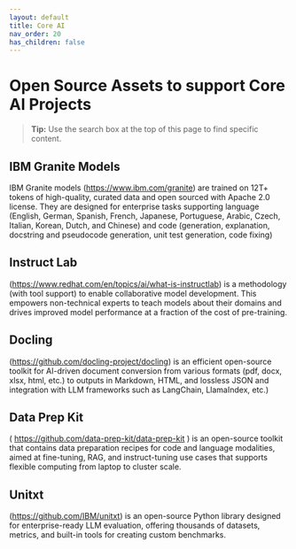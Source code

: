 ```yaml
---
layout: default
title: Core AI
nav_order: 20
has_children: false
---
```


# Open Source Assets to support Core  AI Projects 

> **Tip:** Use the search box at the top of this page to find specific content.


## IBM Granite Models  
IBM Granite models (https://www.ibm.com/granite) are trained on 12T+ tokens of high-quality, curated data and open sourced with Apache 2.0 license.   They are designed for enterprise tasks supporting language (English, German, Spanish, French, Japanese, Portuguese, Arabic, Czech, Italian, Korean, Dutch, and Chinese) and code (generation, explanation, docstring and pseudocode generation, unit test generation, code fixing)
## Instruct Lab
(https://www.redhat.com/en/topics/ai/what-is-instructlab) is a methodology (with tool support) to enable collaborative model development.  This empowers non-technical experts to teach models about their domains and drives improved model performance at a fraction of the cost of pre-training. 
## Docling 
(https://github.com/docling-project/docling) is an efficient open-source toolkit for AI-driven document conversion from various formats (pdf, docx, xlsx, html, etc.)  to outputs in Markdown, HTML, and lossless JSON and integration with LLM frameworks such as LangChain, LlamaIndex, etc.)
## Data Prep Kit 
( https://github.com/data-prep-kit/data-prep-kit ) is an open-source toolkit that contains data preparation recipes for code and language modalities, aimed at fine-tuning, RAG, and instruct-tuning use cases that supports flexible computing from laptop to cluster scale.
## Unitxt 
(https://github.com/IBM/unitxt) is an open-source Python library designed for enterprise-ready LLM evaluation, offering thousands of datasets, metrics, and built-in tools for creating custom benchmarks.  



